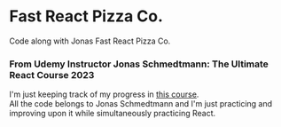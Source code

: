 # Fast React Pizza Co.

Code along with Jonas Fast React Pizza Co.

### From Udemy Instructor Jonas Schmedtmann: The Ultimate React Course 2023

I'm just keeping track of my progress in [this course](https://www.udemy.com/course/the-ultimate-react-course/). <br>
All the code belongs to Jonas Schmedtmann and I'm just practicing and improving upon it while simultaneously practicing React.
